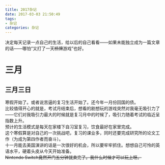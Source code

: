 ```yaml
---
title: 2017杂记
date: 2017-03-03 21:50:49
tags:
- 杂记
categories: 杂记
---
```

决定每天记录一点自己的生活，给以后的自己看看——如果未能独立成为一篇文章的话——哪怕“又打了一天~~桥牌~~游戏”也好。
<!-- more -->
# 三月
## 三月三日
寒假开始了。或者说苦逼的复习生活开始了。还今年一月份回国的债。  
比较值得开心的就是，考试月结束后，想看的剧想玩的游戏突然对我毫无吸引力了——它们对我吸引力最大的时候就是复习月中的时候了，吸引力随着考试的临近呈指数上升。  
预计的生活模式是每天在家楼下自习室复习，饮食最好在家里完成。  
这个寒假算是对自己的一次挑战吧，复习的课业多，同时还要完成研究所的论文工作（为成为第四作者而奋斗）。  
十一月能去美国演讲的话是一次很好的机会，所以要牢牢抓住。想想自己可怜的英语水平，硬着头皮从今天开始准备。  
~~Nintendo Switch竟然开门五分钟就卖完了。我什么时候才可以玩上呀。~~